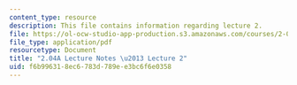 ```yaml
---
content_type: resource
description: This file contains information regarding lecture 2.
file: https://ol-ocw-studio-app-production.s3.amazonaws.com/courses/2-04a-systems-and-controls-spring-2013/f6b996318ec6783d789ee3bc6f6e0358_MIT2_04AS13_Lecture2.pdf
file_type: application/pdf
resourcetype: Document
title: "2.04A Lecture Notes \u2013 Lecture 2"
uid: f6b99631-8ec6-783d-789e-e3bc6f6e0358
---
```


